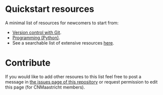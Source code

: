 # Quickstart resources
A minimal list of resources for newcomers to start from:

- [Version control with Git](https://journals.plos.org/ploscompbiol/article?id=10.1371/journal.pcbi.1004668).
- [Programming (Python)](https://jakevdp.github.io/WhirlwindTourOfPython/).
- See a searchable list of extensive resources [here](https://learn-neuroimaging.github.io/tutorials-and-resources/programming/).

# Contribute
If you would like to add other resoures to this list feel free to post a message in [the issues page of this repository](https://github.com/CNMaastricht/quickstart_resources/issues) or request permission to edit this page (for CNMaastricht members).

